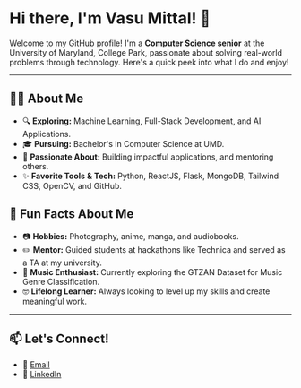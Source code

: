 # Hi there, I'm Vasu Mittal! 👋

Welcome to my GitHub profile! I'm a **Computer Science senior** at the University of Maryland, College Park, passionate about solving real-world problems through technology. Here's a quick peek into what I do and enjoy!

---

## 👨‍💻 About Me

- 🔍 **Exploring:** Machine Learning, Full-Stack Development, and AI Applications.
- 🎓 **Pursuing:** Bachelor's in Computer Science at UMD.
- 🌟 **Passionate About:** Building impactful applications, and mentoring others.
- ✨ **Favorite Tools & Tech:** Python, ReactJS, Flask, MongoDB, Tailwind CSS, OpenCV, and GitHub.


## 🌟 Fun Facts About Me

- 📷 **Hobbies:** Photography, anime, manga, and audiobooks.
- ✏️ **Mentor:** Guided students at hackathons like Technica and served as a TA at my university.
- 🎵 **Music Enthusiast:** Currently exploring the GTZAN Dataset for Music Genre Classification.
- 🤓 **Lifelong Learner:** Always looking to level up my skills and create meaningful work.

---

## 📫 Let's Connect!

- 📠 [Email](vmittal1@terpmail.umd.edu)
- 💼 [LinkedIn](https://www.linkedin.com/in/vasumittal1/)
